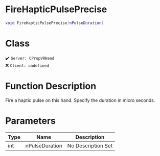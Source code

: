 # FireHapticPulsePrecise
```lua
void FireHapticPulsePrecise(nPulseDuration)
```
# Class
✔️ `Server: CPropVRHand`  
❌ `Client: undefined`  

# Function Description
Fire a haptic pulse on this hand. Specify the duration in micro seconds.
# Parameters
Type|Name|Description
--|--|--
int|nPulseDuration|No Description Set
